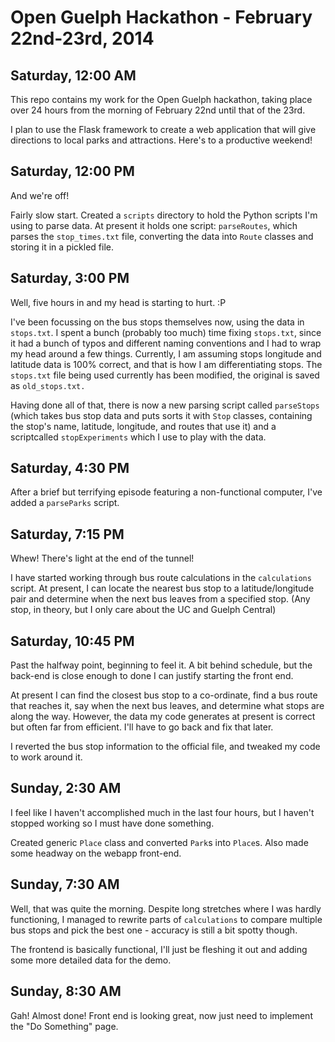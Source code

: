 Open Guelph Hackathon - February 22nd-23rd, 2014
===

Saturday, 12:00 AM
---
  This repo contains my work for the Open Guelph hackathon, taking place over 24 hours from the morning of February 22nd until that of the 23rd.

  I plan to use the Flask framework to create a web application that will give directions to local parks and attractions. Here's to a productive weekend!

Saturday, 12:00 PM
---
  And we're off! 

  Fairly slow start. Created a `scripts` directory to hold the Python scripts I'm using to parse data. At present it holds one script: `parseRoutes`, which parses the `stop_times.txt` file, converting the data into `Route` classes and storing it in a pickled file.

Saturday, 3:00 PM
---
  Well, five hours in and my head is starting to hurt. :P

  I've been focussing on the bus stops themselves now, using the data in `stops.txt`. I spent a bunch (probably too much) time fixing `stops.txt`, since it had a bunch of typos and different naming conventions and I had to wrap my head around a few things. Currently, I am assuming stops longitude and latitude data is 100% correct, and that is how I am differentiating stops. The `stops.txt` file being used currently has been modified, the original is saved as `old_stops.txt.`

  Having done all of that, there is now a new parsing script called `parseStops` (which takes bus stop data and puts sorts it with `Stop` classes, containing the stop's name, latitude, longitude, and routes that use it) and a scriptcalled `stopExperiments` which I use to play with the data.

Saturday, 4:30 PM
---
  After a brief but terrifying episode featuring a non-functional computer, I've added a `parseParks` script.

Saturday, 7:15 PM
---
  Whew! There's light at the end of the tunnel!

  I have started working through bus route calculations in the `calculations` script. At present, I can locate the nearest bus stop to a latitude/longitude pair and determine when the next bus leaves from a specified stop. (Any stop, in theory, but I only care about the UC and Guelph Central)

Saturday, 10:45 PM
---
  Past the halfway point, beginning to feel it. A bit behind schedule, but the back-end is close enough to done I can justify starting the front end.

  At present I can find the closest bus stop to a co-ordinate, find a bus route that reaches it, say when the next bus leaves, and determine what stops are along the way. However, the data my code generates at present is correct but often far from efficient. I'll have to go back and fix that later.

  I reverted the bus stop information to the official file, and tweaked my code to work around it.

Sunday, 2:30 AM
---
  I feel like I haven't accomplished much in the last four hours, but I haven't stopped working so I must have done something.

  Created generic `Place` class and converted `Park`s into `Place`s. Also made some headway on the webapp front-end.

Sunday, 7:30 AM
---
  Well, that was quite the morning. Despite long stretches where I was hardly functioning, I managed to rewrite parts of `calculations` to compare multiple bus stops and pick the best one - accuracy is still a bit spotty though.

  The frontend is basically functional, I'll just be fleshing it out and adding some more detailed data for the demo.

Sunday, 8:30 AM
---
  Gah! Almost done! Front end is looking great, now just need to implement the "Do Something" page.
